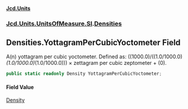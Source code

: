 #### [Jcd.Units](index.md 'index')
### [Jcd.Units.UnitsOfMeasure.SI](Jcd.Units.UnitsOfMeasure.SI.md 'Jcd.Units.UnitsOfMeasure.SI').[Densities](Densities.md 'Jcd.Units.UnitsOfMeasure.SI.Densities')

## Densities.YottagramPerCubicYoctometer Field

A(n) yottagram per cubic yoctometer. Defined as: ((1000.0)/((1.0/1000.0)*(1.0/1000.0)*(1.0/1000.0))) × zettagram per cubic zeptometer + (0).

```csharp
public static readonly Density YottagramPerCubicYoctometer;
```

#### Field Value
[Density](Density.md 'Jcd.Units.UnitTypes.Density')